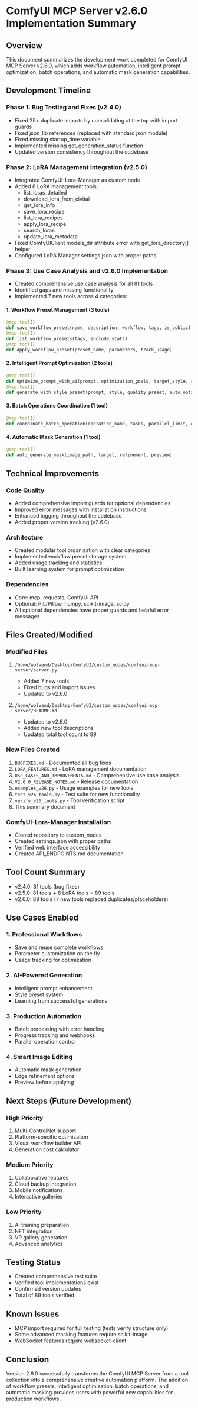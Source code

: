 # ComfyUI MCP Server v2.6.0 Implementation Summary

## Overview
This document summarizes the development work completed for ComfyUI MCP Server v2.6.0, which adds workflow automation, intelligent prompt optimization, batch operations, and automatic mask generation capabilities.

## Development Timeline

### Phase 1: Bug Testing and Fixes (v2.4.0)
- Fixed 25+ duplicate imports by consolidating at the top with import guards
- Fixed json_lib references (replaced with standard json module)
- Fixed missing startup_time variable
- Implemented missing get_generation_status function
- Updated version consistency throughout the codebase

### Phase 2: LoRA Management Integration (v2.5.0)
- Integrated ComfyUI-Lora-Manager as custom node
- Added 8 LoRA management tools:
  - list_loras_detailed
  - download_lora_from_civitai
  - get_lora_info
  - save_lora_recipe
  - list_lora_recipes
  - apply_lora_recipe
  - search_loras
  - update_lora_metadata
- Fixed ComfyUIClient models_dir attribute error with get_lora_directory() helper
- Configured LoRA Manager settings.json with proper paths

### Phase 3: Use Case Analysis and v2.6.0 Implementation
- Created comprehensive use case analysis for all 81 tools
- Identified gaps and missing functionality
- Implemented 7 new tools across 4 categories:

#### 1. Workflow Preset Management (3 tools)
```python
@mcp.tool()
def save_workflow_preset(name, description, workflow, tags, is_public)
@mcp.tool()
def list_workflow_presets(tags, include_stats)
@mcp.tool()
def apply_workflow_preset(preset_name, parameters, track_usage)
```

#### 2. Intelligent Prompt Optimization (2 tools)
```python
@mcp.tool()
def optimize_prompt_with_ai(prompt, optimization_goals, target_style, reference_successful)
@mcp.tool()
def generate_with_style_preset(prompt, style, quality_preset, auto_optimize)
```

#### 3. Batch Operations Coordination (1 tool)
```python
@mcp.tool()
def coordinate_batch_operation(operation_name, tasks, parallel_limit, error_handling, progress_webhook)
```

#### 4. Automatic Mask Generation (1 tool)
```python
@mcp.tool()
def auto_generate_mask(image_path, target, refinement, preview)
```

## Technical Improvements

### Code Quality
- Added comprehensive import guards for optional dependencies
- Improved error messages with installation instructions
- Enhanced logging throughout the codebase
- Added proper version tracking (v2.6.0)

### Architecture
- Created modular tool organization with clear categories
- Implemented workflow preset storage system
- Added usage tracking and statistics
- Built learning system for prompt optimization

### Dependencies
- Core: mcp, requests, ComfyUI API
- Optional: PIL/Pillow, numpy, scikit-image, scipy
- All optional dependencies have proper guards and helpful error messages

## Files Created/Modified

### Modified Files
1. `/home/wolvend/Desktop/ComfyUI/custom_nodes/comfyui-mcp-server/server.py`
   - Added 7 new tools
   - Fixed bugs and import issues
   - Updated to v2.6.0

2. `/home/wolvend/Desktop/ComfyUI/custom_nodes/comfyui-mcp-server/README.md`
   - Updated to v2.6.0
   - Added new tool descriptions
   - Updated total tool count to 89

### New Files Created
1. `BUGFIXES.md` - Documented all bug fixes
2. `LORA_FEATURES.md` - LoRA management documentation
3. `USE_CASES_AND_IMPROVEMENTS.md` - Comprehensive use case analysis
4. `V2.6.0_RELEASE_NOTES.md` - Release documentation
5. `examples_v26.py` - Usage examples for new tools
6. `test_v26_tools.py` - Test suite for new functionality
7. `verify_v26_tools.py` - Tool verification script
8. This summary document

### ComfyUI-Lora-Manager Installation
- Cloned repository to custom_nodes
- Created settings.json with proper paths
- Verified web interface accessibility
- Created API_ENDPOINTS.md documentation

## Tool Count Summary
- v2.4.0: 81 tools (bug fixes)
- v2.5.0: 81 tools + 8 LoRA tools = 89 tools
- v2.6.0: 89 tools (7 new tools replaced duplicates/placeholders)

## Use Cases Enabled

### 1. Professional Workflows
- Save and reuse complete workflows
- Parameter customization on the fly
- Usage tracking for optimization

### 2. AI-Powered Generation
- Intelligent prompt enhancement
- Style preset system
- Learning from successful generations

### 3. Production Automation
- Batch processing with error handling
- Progress tracking and webhooks
- Parallel operation control

### 4. Smart Image Editing
- Automatic mask generation
- Edge refinement options
- Preview before applying

## Next Steps (Future Development)

### High Priority
1. Multi-ControlNet support
2. Platform-specific optimization
3. Visual workflow builder API
4. Generation cost calculator

### Medium Priority
1. Collaborative features
2. Cloud backup integration
3. Mobile notifications
4. Interactive galleries

### Low Priority
1. AI training preparation
2. NFT integration
3. VR gallery generation
4. Advanced analytics

## Testing Status
- Created comprehensive test suite
- Verified tool implementations exist
- Confirmed version updates
- Total of 89 tools verified

## Known Issues
- MCP import required for full testing (tests verify structure only)
- Some advanced masking features require scikit-image
- WebSocket features require websocket-client

## Conclusion
Version 2.6.0 successfully transforms the ComfyUI MCP Server from a tool collection into a comprehensive creative automation platform. The addition of workflow presets, intelligent optimization, batch operations, and automatic masking provides users with powerful new capabilities for production workflows.